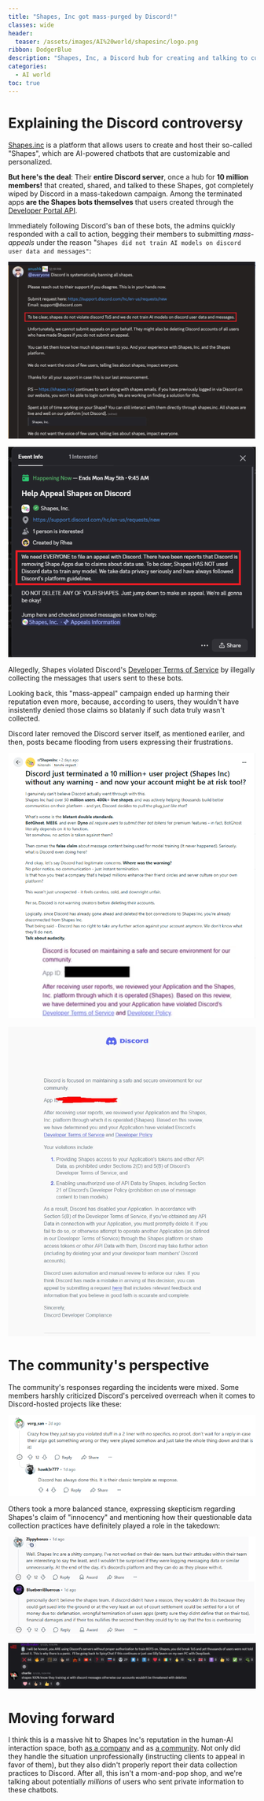 ```yaml
---
title: "Shapes, Inc got mass-purged by Discord!"
classes: wide
header:
  teaser: /assets/images/AI%20world/shapesinc/logo.png
ribbon: DodgerBlue
description: "Shapes, Inc, a Discord hub for creating and talking to customized AI chatbots, just got terminated; and it doesn't look good. Quick rundown of the incident."
categories:
  - AI world
toc: true
---
```


# Explaining the Discord controversy

[Shapes.inc](https://shapes.inc/) is a platform that allows users to create and host their so-called "Shapes", which are AI-powered chatbots that are customizable and personalized.

**But here's the deal**: Their **entire Discord server**, once a hub for **10 million members!** that created, shared, and talked to these Shapes, got completely wiped by Discord in a mass-takedown campaign. Among the terminated apps **are the Shapes bots themselves** that users created through the [Developer Portal API](https://discord.com/developers/applications).


Immediately following Discord's ban of these bots, the admins quickly responded with a call to action, begging their members to submitting *mass-appeals* under the reason "`Shapes did not train AI models on discord user data and messages"`:

![Call to action](/assets/images/AI%20world/shapesinc/announcement.png)

![Shapes application termination](/assets/images/AI%20world/shapesinc/termination1.png)

Allegedly, Shapes violated Discord's [Developer Terms of Service](https://support-dev.discord.com/hc/en-us/articles/8562894815383-Discord-Developer-Terms-of-Service) by illegally collecting the messages that users sent to these bots.

Looking back, this "mass-appeal" campaign ended up harming their reputation even more, because, according to users, they wouldn't have insistently denied those claims so blatanly if such data truly wasn't collected.

Discord later removed the Discord server itself, as mentioned eariler, and then, posts became flooding from users expressing their frustrations.


![Shapes application termination](/assets/images/AI%20world/shapesinc/post.png)


![Shapes application termination](/assets/images/AI%20world/shapesinc/termination.png)

# The community's perspective

The community's responses regarding the incidents were mixed. Some members harshly criticized Discord's perceived overreach when it comes to Discord-hosted projects like these:

![Reddit comment criticizing Discord over the takedown](/assets/images/AI%20world/shapesinc/comment.png)

Others took a more balanced stance, expressing skepticism regarding Shapes's claim of "innocency" and mentioning how their questionable data collection practices have definitely played a role in the takedown:

![Reddit comment defending Discord's actions](/assets/images/AI%20world/shapesinc/defend.png)

![Reddit comment defending Discord's actions](/assets/images/AI%20world/shapesinc/defend1.png)

# Moving forward

I think this is a massive hit to Shapes Inc's reputation in the human-AI interaction space, both [as a company](https://www.linkedin.com/company/shapesinc) and as [a community](https://discord.com/invite/shapes). Not only did they handle the situation unprofessionally (instructing clients to appeal in favor of them), but they also didn't properly report their data collection practices to Discord. After all, this isn't a mom-and-pop shop, and we're talking about potentially *millions* of users who sent private information to these chatbots.

